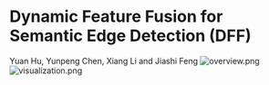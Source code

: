 # Dynamic Feature Fusion for Semantic Edge Detection (DFF)
Yuan Hu, Yunpeng Chen, Xiang Li and Jiashi Feng
![overview.png](https://github.com/Lavender105/DFF/blob/master/img/overview.png)
![visualization.png](https://github.com/Lavender105/DFF/blob/master/img/visualization.png)
